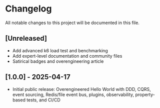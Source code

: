 # Changelog

All notable changes to this project will be documented in this file.

## [Unreleased]
- Add advanced k6 load test and benchmarking
- Add expert-level documentation and community files
- Satirical badges and overengineering article

## [1.0.0] - 2025-04-17
- Initial public release: Overengineered Hello World with DDD, CQRS, event sourcing, Redis/file event bus, plugins, observability, property-based tests, and CI/CD
